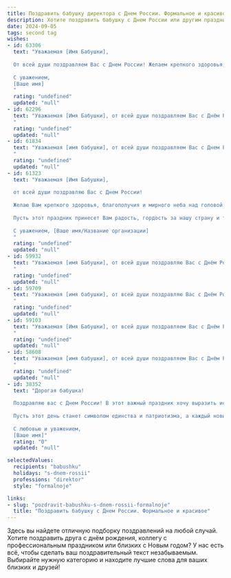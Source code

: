 ```yaml
---
title: Поздравить бабушку директора с Днем России. Формальное и красивое
description: Хотите поздравить бабушку с Днем России или другим праздником? Наш ИИ создаст незабываемое поздравление, а вы обязательно выделитесь среди других.  
date: 2024-09-05
tags: second tag
wishes:
- id: 63306
  text: "Уважаемая [Имя Бабушки],
  
  От всей души поздравляем Вас с Днем России! Желаем крепкого здоровья, благополучия и мирного неба над головой. Пусть этот праздник подарит Вам светлые эмоции и ощущение гордости за нашу Родину.
  
  С уважением,
  [Ваше имя]
  "
  rating: "undefined"
  updated: "null"
- id: 62296
  text: "Уважаемая [Имя Бабушки], от всей души поздравляем Вас с Днём России!  Желаем Вам крепкого здоровья, благополучия и  процветания. Пусть Ваша жизнь будет наполнена радостью, любовью и  успехами.
  "
  rating: "undefined"
  updated: "null"
- id: 61834
  text: "Уважаемая [имя бабушки], от всей души поздравляем Вас с Днем России!  Желаем Вам крепкого здоровья, благополучия, мира и процветания! Пусть в Вашей жизни всегда царит радость и любовь, а работа директора приносит не только успех, но и удовольствие!
  "
  rating: "undefined"
  updated: "null"
- id: 61323
  text: "Уважаемая [Имя Бабушки],
  
  от всей души поздравляю Вас с Днем России!
  
  Желаю Вам крепкого здоровья, благополучия и мирного неба над головой.
  
  Пусть этот праздник принесет Вам радость, гордость за нашу страну и теплоту родных сердец.
  
  С уважением, [Ваше имя/Название организации]
  "
  rating: "undefined"
  updated: "null"
- id: 59932
  text: "Уважаемая [имя Бабушки], от всей души поздравляю Вас с Днём России! Желаю Вам крепкого здоровья, благополучия и радости в этот праздничный день. Пусть Ваша любовь к Родине и её истории всегда будет неиссякаемым источником вдохновения!
  "
  rating: "undefined"
  updated: "null"
- id: 59709
  text: "Уважаемая [имя бабушки], от всей души поздравляю Вас с Днём России! Желаю Вам крепкого здоровья, благополучия и дальнейших успехов в Вашей непростой, но такой важной работе директора.
  "
  rating: "undefined"
  updated: "null"
- id: 59103
  text: "Уважаемая [Имя Бабушки], от всей души поздравляем Вас с Днём России! Желаем Вам крепкого здоровья, благополучия и процветания! Пусть Ваша жизнь будет наполнена радостью, любовью и гармонией!
  "
  rating: "undefined"
  updated: "null"
- id: 58608
  text: "Уважаемая [имя бабушки], от всей души поздравляем Вас с Днём России! Желаем Вам крепкого здоровья, благополучия и процветания. Пусть Ваша жизнь будет наполнена радостью, любовью и уважением близких.
  "
  rating: "undefined"
  updated: "null"
- id: 38352
  text: "Дорогая бабушка!
  
  Поздравляю вас с Днем России! В этот важный праздник хочу выразить искреннюю благодарность за вашу мудрость и жизненный опыт, которые вы передаете нам из поколения в поколение. Ваш вклад в нашу семью и общество неоценим, и мы гордимся вашей ролью как Директора, где вы проявляете свои лидерские качества и стремление к созиданию.
  
  Пусть этот день станет символом единства и патриотизма, а каждый новый день приносит радость, здоровье и уверенность в завтрашнем дне.
  
  С любовью и уважением,
  [Ваше имя]"
  rating: "0"
  updated: "null"

selectedValues:
  recipients: "babushku"
  holidays: "s-dnem-rossii"
  professions: "direktor"
  style: "formalnoje"

links:
- slug: "pozdravit-babushku-s-dnem-rossii-formalnoje"
  title: "Поздравить бабушку с Днем России. Формальное и красивое"
---
```


Здесь вы найдете отличную подборку поздравлений на любой случай. 
Хотите поздравить друга с днём рождения, коллегу с профессиональным праздником или близких с Новым годом? У нас есть всё, чтобы сделать ваш поздравительный текст незабываемым. Выбирайте нужную категорию и находите лучшие слова для ваших близких и друзей!
